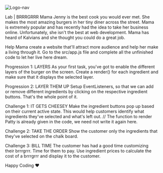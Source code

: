 ![Logo-nav](https://s3.ap-south-1.amazonaws.com/kalvi-education.github.io/front-end-web-development/Kalvium-Logo.png)

Lab | BRRRGRRR
Mama Jenny is the best cook you would ever met. She makes the most amazing burgers in her tiny diner across the street. Mama is extremely popular and has recently had the idea to take her business online. Unfortunately, she isn't the best at web development. Mama has heard of Kalvians and she thought you could do a great job.

Help Mama create a website that'll attract more audience and help her make a living through it. Go to the src/app.js file and complete all the unfinished code to let her live here dream.

Progression 1: LAYERS
As your first task, you've got to enable the different layers of the burger on the screen. Create a render() for each ingredient and make sure that it displays the selected layer.

Progression 2: LAYER THEM UP
Setup EventListeners, so that we can add or remove different ingredients by clicking on the respective ingredient buttons. That's the whole point of it.

Challenge 1: IT GETS CHEESEY
Make the ingredient buttons pop up based on their current active state. This would help customers identify what ingredients they've selected and what's left out.
// The function to render Patty is already given in the code, we need not write it again here.

Challenge 2: TAKE THE ORDER
Show the customer only the ingredients that they've selected on the chalk board.

Challenge 3: BILL TIME
The customer has had a good time customizing their brrrgrrr. Time for them to pay. Use ingredient prices to calculate the cost of a brrrgrrr and display it to the customer.

Happy Coding ❤️